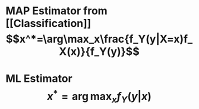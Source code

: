 # MAP Estimator from [[Classification]]$$x^*=\arg\max_x\frac{f_Y(y|X=x)f_X(x)}{f_Y(y)}$$
# ML Estimator $$x^*=\arg\max_xf_Y(y|x)$$